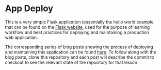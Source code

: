 # App Deploy

This is a very simple Flask application (essentially the hello world example
that can be found on the [Flask website](http://flask.pocoo.org/), used for the purpose of learning
workflow and best practices for deploying and maintaining a production web
application.

The corresponding series of blog posts showing the process of deploying and
maintaining this application can be found [here](). To follow along with the
blog posts, clone this repository and each post will describe the commit to
checkout to see the relevant state of the repository for that lesson.
